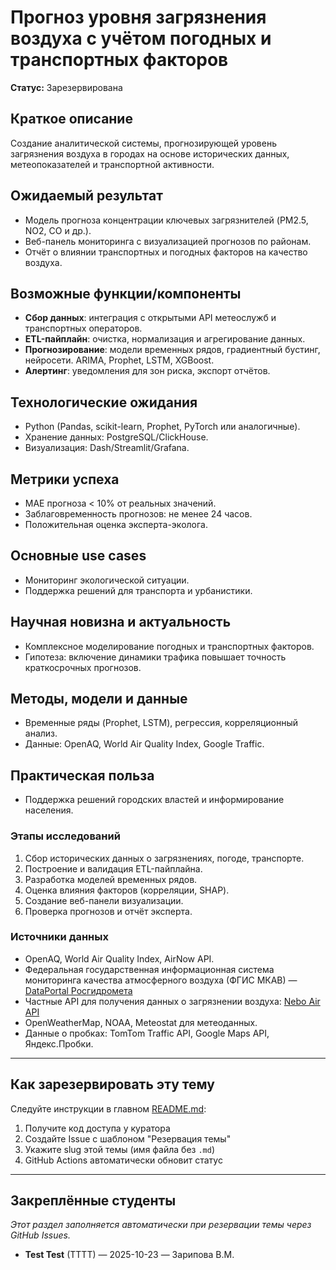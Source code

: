 # Прогноз уровня загрязнения воздуха с учётом погодных и транспортных факторов

**Статус:** Зарезервирована

## Краткое описание

Создание аналитической системы, прогнозирующей уровень загрязнения воздуха в городах на основе исторических данных, метеопоказателей и транспортной активности.

## Ожидаемый результат

- Модель прогноза концентрации ключевых загрязнителей (PM2.5, NO2, CO и др.).
- Веб-панель мониторинга с визуализацией прогнозов по районам.
- Отчёт о влиянии транспортных и погодных факторов на качество воздуха.

## Возможные функции/компоненты

- **Сбор данных**: интеграция с открытыми API метеослужб и транспортных операторов.
- **ETL-пайплайн**: очистка, нормализация и агрегирование данных.
- **Прогнозирование**: модели временных рядов, градиентный бустинг, нейросети. ARIMA, Prophet, LSTM, XGBoost.
- **Алертинг**: уведомления для зон риска, экспорт отчётов.

## Технологические ожидания

- Python (Pandas, scikit-learn, Prophet, PyTorch или аналогичные).
- Хранение данных: PostgreSQL/ClickHouse.
- Визуализация: Dash/Streamlit/Grafana.

## Метрики успеха

- MAE прогноза < 10% от реальных значений.
- Заблаговременность прогнозов: не менее 24 часов.
- Положительная оценка эксперта-эколога.

## Основные use cases

- Мониторинг экологической ситуации.
- Поддержка решений для транспорта и урбанистики.

## Научная новизна и актуальность

- Комплексное моделирование погодных и транспортных факторов.
- Гипотеза: включение динамики трафика повышает точность краткосрочных прогнозов.

## Методы, модели и данные

- Временные ряды (Prophet, LSTM), регрессия, корреляционный анализ.
- Данные: OpenAQ, World Air Quality Index, Google Traffic.

## Практическая польза

- Поддержка решений городских властей и информирование населения.

### Этапы исследований

1. Сбор исторических данных о загрязнениях, погоде, транспорте.
2. Построение и валидация ETL-пайплайна.
3. Разработка моделей временных рядов.
4. Оценка влияния факторов (корреляции, SHAP).
5. Создание веб-панели визуализации.
6. Проверка прогнозов и отчёт эксперта.

### Источники данных

- OpenAQ, World Air Quality Index, AirNow API.
- Федеральная государственная информационная система мониторинга качества атмосферного воздуха (ФГИС МКАВ) — [DataPortal Росгидромета](https://dataportal.roshydromet.ru/)
- Частные API для получения данных о загрязнении воздуха: [Nebo Air API](https://nebo.live/pages/ru/api)
- OpenWeatherMap, NOAA, Meteostat для метеоданных.
- Данные о пробках: TomTom Traffic API, Google Maps API, Яндекс.Пробки.

---

## Как зарезервировать эту тему

Следуйте инструкции в главном [README.md](../../README.md#-как-зарезервировать-тему):
1. Получите код доступа у куратора
2. Создайте Issue с шаблоном "Резервация темы"
3. Укажите slug этой темы (имя файла без `.md`)
4. GitHub Actions автоматически обновит статус

---

## Закреплённые студенты

_Этот раздел заполняется автоматически при резервации темы через GitHub Issues._

- **Test Test** (TTTT) — 2025-10-23 — Зарипова В.М.

